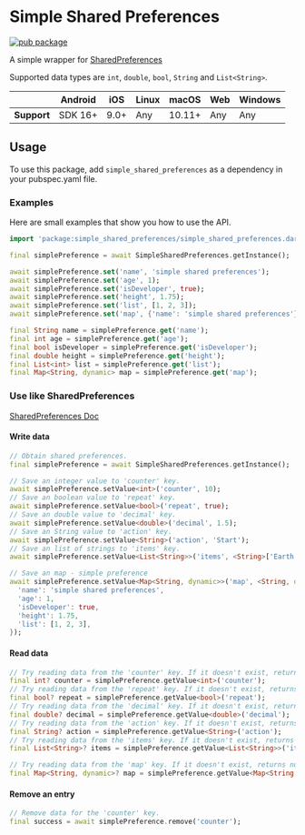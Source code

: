 # Simple Shared Preferences

[![pub package](https://img.shields.io/pub/v/simple_shared_preferences.svg)](https://pub.dev/packages/simple_shared_preferences)

A simple wrapper for [SharedPreferences](https://pub.dev/packages/shared_preferences)

Supported data types are `int`, `double`, `bool`, `String` and `List<String>`.

|             | Android | iOS  | Linux | macOS  | Web | Windows     |
|-------------|---------|------|-------|--------|-----|-------------|
| **Support** | SDK 16+ | 9.0+ | Any   | 10.11+ | Any | Any         |

## Usage

To use this package, add `simple_shared_preferences` as a dependency in your pubspec.yaml file.

### Examples

Here are small examples that show you how to use the API.

```dart
import 'package:simple_shared_preferences/simple_shared_preferences.dart';

final simplePreference = await SimpleSharedPreferences.getInstance();

await simplePreference.set('name', 'simple shared preferences');
await simplePreference.set('age', 1);
await simplePreference.set('isDeveloper', true);
await simplePreference.set('height', 1.75);
await simplePreference.set('list', [1, 2, 3]);
await simplePreference.set('map', {'name': 'simple shared preferences'});

final String name = simplePreference.get('name');
final int age = simplePreference.get('age');
final bool isDeveloper = simplePreference.get('isDeveloper');
final double height = simplePreference.get('height');
final List<int> list = simplePreference.get('list');
final Map<String, dynamic> map = simplePreference.get('map');
```

### Use like SharedPreferences

[SharedPreferences Doc](https://pub.dev/packages/shared_preferences)

#### Write data

```dart
// Obtain shared preferences.
final simplePreference = await SimpleSharedPreferences.getInstance();

// Save an integer value to 'counter' key.
await simplePreference.setValue<int>('counter', 10);
// Save an boolean value to 'repeat' key.
await simplePreference.setValue<bool>('repeat', true);
// Save an double value to 'decimal' key.
await simplePreference.setValue<double>('decimal', 1.5);
// Save an String value to 'action' key.
await simplePreference.setValue<String>('action', 'Start');
// Save an list of strings to 'items' key.
await simplePreference.setValue<List<String>>('items', <String>['Earth', 'Moon', 'Sun']);

// Save an map - simple preference
await simplePreference.setValue<Map<String, dynamic>>('map', <String, dynamic>{
  'name': 'simple shared preferences',
  'age': 1,
  'isDeveloper': true,
  'height': 1.75,
  'list': [1, 2, 3],
});
```

#### Read data

```dart
// Try reading data from the 'counter' key. If it doesn't exist, returns null.
final int? counter = simplePreference.getValue<int>('counter');
// Try reading data from the 'repeat' key. If it doesn't exist, returns null.
final bool? repeat = simplePreference.getValue<bool>('repeat');
// Try reading data from the 'decimal' key. If it doesn't exist, returns null.
final double? decimal = simplePreference.getValue<double>('decimal');
// Try reading data from the 'action' key. If it doesn't exist, returns null.
final String? action = simplePreference.getValue<String>('action');
// Try reading data from the 'items' key. If it doesn't exist, returns null.
final List<String>? items = simplePreference.getValue<List<String>>('items');

// Try reading data from the 'map' key. If it doesn't exist, returns null
final Map<String, dynamic>? map = simplePreference.getValue<Map<String, dynamic>>('map');
```

#### Remove an entry

```dart
// Remove data for the 'counter' key.
final success = await simplePreference.remove('counter');
```
